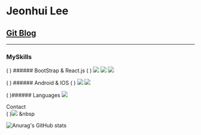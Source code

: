 Jeonhui Lee
============
[Git Blog](https://Jeonhui.github.io)
------------
***



### MySkills
(    ) ###### BootStrap & React.js
 (    ) <img src="https://img.shields.io/badge/HTML5-E34F26?style=flat-square&logo=HTML5&logoColor=white"/></a>
 <img src="https://img.shields.io/badge/CSS3-1572B6?style=flat-square&logo=CSS3&logoColor=white"/></a>
 <img src="https://img.shields.io/badge/JavaScript-F7DF1E?style=flat-square&logo=JavaScript&logoColor=white"/></a>

(    ) ###### Android & IOS
(    ) <img src="https://img.shields.io/badge/Android-3DDC84?style=flat-square&logo=Android&logoColor=white"/></a>
<img src="https://img.shields.io/badge/Swift-F05138?style=flat-square&logo=Swift&logoColor=white"/></a>

(    )###### Languages
<img src="https://img.shields.io/badge/c++-00599C?style=flat-square&logo=c%2B%2B&logoColor=white"/></a>

Contact   
(    )<img src="https://img.shields.io/badge/l06094@gmail.com-EA4335?style=flat-square&logo=Gmail&logoColor=white"/></a> &nbsp
 
  
![Anurag's GitHub stats](https://github-readme-stats.vercel.app/api?username=Jeonhui&show_icons=true&theme=apprentice)



